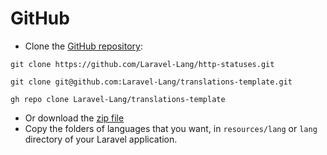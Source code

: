 # GitHub

* Clone the [GitHub repository](https://github.com/Laravel-Lang/http-statuses/):

<CodeGroup>
  <CodeGroupItem title="HTTPS">

```bash:no-line-numbers
git clone https://github.com/Laravel-Lang/http-statuses.git
```

  </CodeGroupItem>

  <CodeGroupItem title="SSH" active>

```bash:no-line-numbers
git clone git@github.com:Laravel-Lang/translations-template.git
```

  </CodeGroupItem>

  <CodeGroupItem title="GitHub CLI">

```bash:no-line-numbers
gh repo clone Laravel-Lang/translations-template
```

  </CodeGroupItem>
</CodeGroup>

* Or download the [zip file](https://github.com/Laravel-Lang/http-statuses/archive/refs/heads/main.zip)
* Copy the folders of languages that you want, in `resources/lang` or `lang` directory of your Laravel application.
